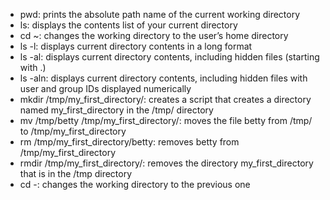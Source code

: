 * pwd: prints the absolute path name of the current working directory
* ls: displays the contents list of your current directory
* cd ~: changes the working directory to the user’s home directory
* ls -l: displays current directory contents in a long format
* ls -al: displays current directory contents, including hidden files (starting with .)
* ls -aln: displays current directory contents, including hidden files with user and group IDs displayed numerically
* mkdir /tmp/my_first_directory/: creates a script that creates a directory named my_first_directory in the /tmp/ directory
* mv /tmp/betty /tmp/my_first_directory/: moves the file betty from /tmp/ to /tmp/my_first_directory
* rm /tmp/my_first_directory/betty: removes betty from /tmp/my_first_directory
* rmdir /tmp/my_first_directory/: removes the directory my_first_directory that is in the /tmp directory
* cd -: changes the working directory to the previous one

